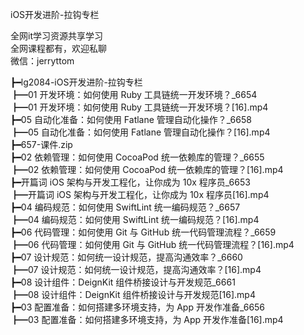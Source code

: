 iOS开发进阶-拉钩专栏

全网it学习资源共享学习<br>全网课程都有，欢迎私聊<br>微信：jerryttom<br>

┣━lg2084-iOS开发进阶-拉钩专栏<br> ┣━01 开发环境：如何使用 Ruby 工具链统一开发环境？_6654<br> ┣━01 开发环境：如何使用 Ruby 工具链统一开发环境？[16].mp4<br> ┣━05 自动化准备：如何使用 Fatlane 管理自动化操作？_6658<br> ┣━05 自动化准备：如何使用 Fatlane 管理自动化操作？[16].mp4<br> ┣━657-课件.zip<br> ┣━02 依赖管理：如何使用 CocoaPod 统一依赖库的管理？_6655<br> ┣━02 依赖管理：如何使用 CocoaPod 统一依赖库的管理？[16].mp4<br> ┣━开篇词 iOS 架构与开发工程化，让你成为 10x 程序员_6653<br> ┣━开篇词 iOS 架构与开发工程化，让你成为 10x 程序员[16].mp4<br> ┣━04 编码规范：如何使用 SwiftLint 统一编码规范？_6657<br> ┣━04 编码规范：如何使用 SwiftLint 统一编码规范？[16].mp4<br> ┣━06 代码管理：如何使用 Git 与 GitHub 统一代码管理流程？_6659<br> ┣━06 代码管理：如何使用 Git 与 GitHub 统一代码管理流程？[16].mp4<br> ┣━07 设计规范：如何统一设计规范，提高沟通效率？_6660<br> ┣━07 设计规范：如何统一设计规范，提高沟通效率？[16].mp4<br> ┣━08 设计组件：DeignKit 组件桥接设计与开发规范_6661<br> ┣━08 设计组件：DeignKit 组件桥接设计与开发规范[16].mp4<br> ┣━03 配置准备：如何搭建多环境支持，为 App 开发作准备_6656<br> ┣━03 配置准备：如何搭建多环境支持，为 App 开发作准备[16].mp4